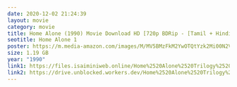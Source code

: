 ```yaml
---
date: 2020-12-02 21:24:39
layout: movie
category: movie
title: Home Alone (1990) Movie Download HD [720p BDRip - [Tamil + Hindi + Eng - x264]
seotitle: Home Alone 1
poster: https://m.media-amazon.com/images/M/MV5BMzFkM2YwOTQtYzk2Mi00N2VlLWE3NTItN2YwNDg1YmY0ZDNmXkEyXkFqcGdeQXVyMTMxODk2OTU@._V1_.jpg
size: 1.19 GB
year: "1990"
link1: https://files.isaiminiweb.online/Home%2520Alone%2520Trilogy%2520(1990%2520to%25201997)/(%2520Telegram%2520%40isaiminidownload%2520)%2520-%2520Home%2520Alone%2520(1990)%5B720p%2520BDRip%2520-%2520%5BTamil%2520%2B%2520Hindi%2520%2B%2520Eng%5D%2520-%2520x264%2520-%25201.1GB%5D.mkv?rootId=0AN9zhQ1hps-9Uk9PVA
link2: https://drive.unblocked.workers.dev/Home%2520Alone%2520Trilogy%2520(1990%2520to%25201997)/(%2520Telegram%2520%40isaiminidownload%2520)%2520-%2520Home%2520Alone%2520(1990)%5B720p%2520BDRip%2520-%2520%5BTamil%2520%2B%2520Hindi%2520%2B%2520Eng%5D%2520-%2520x264%2520-%25201.1GB%5D.mkv?rootId=0AN9zhQ1hps-9Uk9PVA
---
```

